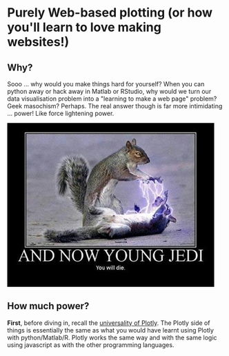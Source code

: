 # Purely Web-based plotting (or how you'll learn to love making websites!)


## Why?



Sooo ... why would you make things hard for yourself?  When you can python away or hack away in Matlab or RStudio, why would we turn our data visualisation problem into a "learning to make a web page" problem?  Geek masochism? Perhaps.  The real answer though is far more intimidating ... power!  Like force lightening power.

![](/images/darth_squirrel.jpg)


## How much power?

**First**, before diving in, recall the   [universality of Plotly](README.md). The Plotly side of things is essentially the same as what you would have learnt using Plotly with python/Matlab/R.  Plotly works the same way and with the same logic using javascript as with the other programming languages.



